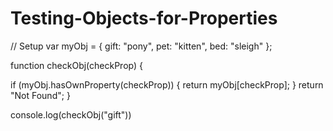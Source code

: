 # Testing-Objects-for-Properties
// Setup
var myObj = {
  gift: "pony",
  pet: "kitten",
  bed: "sleigh"
};

function checkObj(checkProp) {

  if (myObj.hasOwnProperty(checkProp)) {
    return myObj[checkProp];
  }
  return "Not Found";
}

console.log(checkObj("gift"))
